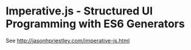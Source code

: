 Imperative.js - Structured UI Programming with ES6 Generators
===========================================================

See <http://jasonhpriestley.com/imperative-js.html>
